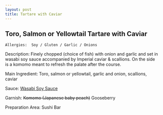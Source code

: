 ```yaml
---
layout: post
title: Tartare with Caviar
---
```


## Toro, Salmon or Yellowtail Tartare with Caviar

```
Allergies:  Soy / Gluten / Garlic / Onions
```

Description: Finely chopped (choice of fish) with onion and garlic and set in wasabi soy sauce accompanied by Imperial caviar & scallions. On the side is a komomo meant to refresh the palate after the course.

Main Ingredient: Toro, salmon or yellowtail, garlic and onion, scallions, caviar

Sauce: [Wasabi Soy Sauce](../sauces/wasabi-soy-sauce)

Garnish: ~~Komomo (Japanese baby peach)~~ Gooseberry

Preparation Area: Sushi Bar

